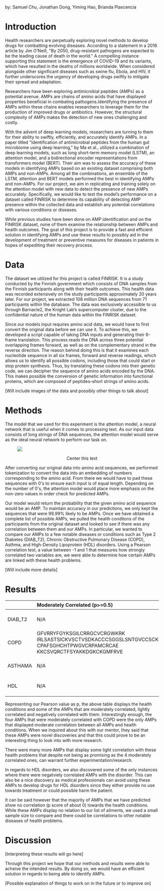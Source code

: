 by: Samuel Chu, Jonathan Dong, Yiming Hao, Brianda Plascencia

# Introduction

Health researchers are perpetually exploring novel methods to develop drugs for combatting evolving diseases. According to a statement in a 2016 article by Jim O’Neill, "By 2050, drug-resistant pathogens are expected to be the leading cause of death in the world." A compelling instance supporting this statement is the emergence of COVID-19 and its variants, which have resulted in the deaths of millions worldwide. When considered alongside other significant diseases such as swine flu, Ebola, and HIV, it further underscores the urgency of developing drugs swiftly to mitigate their spread and adaptation. 

Researchers have been exploring antimicrobial peptides (AMPs) as a potential avenue. AMPs are chains of amino acids that have displayed properties beneficial in combating pathogens.Identifying the presence of AMPs within these chains enables researchers to leverage them for the production of improved drugs or antibiotics. However, the structural complexity of AMPs makes the detection of new ones challenging and costly.

With the advent of deep learning models, researchers are turning to them for their ability to swiftly, efficiently, and accurately identify AMPs. In a paper titled "Identification of antimicrobial peptides from the human gut microbiome using deep learning," by Ma et al., utilized a combination of deep learning models, such as long short-term memory model (LSTM), an attention model, and a bidirectional encoder representations from transformers model (BERT). Their aim was to assess the accuracy of these models in identifying AMPs based on an existing dataset comprising both AMPs and non-AMPs. Among all the combinations, an ensemble of the LSTM, attention and BERT models performed the best in identifying AMPs and non-AMPs. For our project, we aim in replicating and training solely on the attention model with new data to detect the presence of new AMPs accurately. Specifically, we would like to test the model’s performance on a dataset called FINRISK to determine its capability of detecting AMP presence within the collected data and establish any potential correlations with various conditions or diseases.

While previous studies have been done on AMP identification and on the FINRISK dataset, none of them examine the relationship between AMPs and health outcomes. The goal of this project is to provide a fast and efficient solution in identifying AMPs and use these results to possibly aid in the development of treatment or preventive measures for diseases in patients in hopes of expediting their recovery process.

# Data

The dataset we utilized for this project is called FINRISK. It is a study conducted by the Finnish government which consists of DNA samples from the Finnish participants along with their health outcomes. This health data was recorded extensively on the study participants approximately 20 years later. For our project, we extracted 108 million DNA sequences from 71 participants within the database. The data was exclusively accessible to us through Barnacle2, the Knight Lab’s supercomputer cluster, due to the confidential nature of the human data within the FINRISK dataset.

Since our models input requires amino acid data, we would have to first convert the original data before we can use it. To achieve this, we developed a script capable of taking DNA inputs and generating their 6-frame translation. This process reads the DNA across three potential overlapping frames forward, as well as on the complementary strand in the reverse direction. The reason behind doing this is that it examines each nucleotide sequence in all six frames, forward and reverse readings, which allows us to identify all possible codons, including those that could start or stop protein synthesis. Thus, by translating these codons into their genetic code, we can decipher the sequence of amino acids encoded by the DNA. This makes possible the conversion of genetic information into functional proteins, which are composed of peptides–short strings of amino acids.  

[Will include images of the data and possibly other things to talk about]

# Methods

The model that we used for this experiment is the attention model, a neural network that is useful when it comes to processing text. As our input data consists of long strings of DNA sequences, the attention model would serve as the ideal neural network to perform our task on.

<figure>
    <img src="https://miro.medium.com/v2/resize:fit:1400/1*7pPAgaX58QkKnm0MO28X4Q.png">
</figure>
<p style="text-align:center">Center this text</p>
After converting our original data into amino acid sequences, we performed tokenization to convert the data into an embedding of numbers corresponding to the amino acid. From there we would have to pad these sequences with 0's to ensure each input is of equal length. Depending on the number of 0's, the attention model would place more emphasis on the non-zero values in order check for predicted AMPs.

Our model would return the probability that the given amino acid sequence would be an AMP. To maintain accuracy in our predictions, we only kept the sequences that were 99.99% likely to be AMPs. Once we have obtained a complete list of possible AMPs, we pulled the health conditons of the participants from the original dataset and looked to see if there was any correlation between them and our AMPs. In particular, we wanted to compare our AMPs to a few notable diseases or conditions such as Type 2 Diabetes (DIAB_T2), Chronic Obstructive Pulmonary Disease (COPD), Asthma, and High-Density Lipoprotein (HDL) disorders. Using a Pearson correlation test, a value between -1 and 1 that measures how strongly correlated two variables are, we were able to determine how certain AMPs are linked with these health problems. 

[Will include more details]

# Results

|              | Moderately Correlated (p>=0.5) | Lightly Correlated (0.3>p<0.5) | Negatively Correlated (p<0.0) |
|:-------------|:----------------------------|:--------------------------------------------|:------------------------------|
| DIAB_T2      | N/A| PYRKWCNNSCCVEGVAVWCPNCDNG<br>AERIPRCDQQAAGQGCGRGVCRFRRCGGKAW<br>WKWPGNSIRCSAVRRQTWYRSAWCCSAWTW  | N/A |
| COPD         | GFVRRYFGYKSGILCRRGCVCRGWKRK<br>IRLSASTSICKVSCTVSDKACCCSGGSLSNTGVCCSCKNSGTC<br>CPAFSGHCHTPWGVCRPAMCRCAE<br>KKCSVQRCTFSYAKKDGKCKGMFRVE   | nice  |  N/A   |
| ASTHAMA      | N/A      | LWAVCRKVCRR<br>CYRNRLCCSSCSKG<br>IYGSFKRRFGCCHLRNTC   |  N/A   |
| HDL          | N/A | CRIFKCIISICRK<br>NYFRKGFCPRNECAVH<br>YPIRGTCIKTFC  |  RDLYRSNICCIRHGYC<br>WRQGLCRWGGCR<br>RPLQHRLQRFGKKIRRRNSCQVPS   |

Representing our Pearson value as p, the above table displays the health conditions and some of the AMPs that are moderately correlated, lightly correlated and negatively correlated with them. Interestingly enough, the four AMPs that were moderately correlated with COPD were the only AMPs that displayed moderate correlation between all AMPs and health conditions. When we inquired about this with our mentor, they said that these AMPs were novel discoveries and that this could prove to be an interesting thing to look into with more research. 

There were many more AMPs that display some light correlation with these health problems that despite not being as promising as the 4 moderately correlated ones, can warrant further experimentation/research. 

In regards to HDL disorders, we also discovered some of the only instances where there were negatviely correlated AMPs with the disorder. This can also be a nice discovery as medical professionals can avoid using these AMPs to develop drugs for HDL disorders since they either provide no use towards treatment or could possible harm the patient.

It can be said however that the majority of AMPs that we have predicted show no correlation (p score of about 0) towards the health conditions. While these AMPs display no relation to our list of ailments, we used a small sample size to compare and there could be correlations to other notable diseases of health problems. 

# Discussion

[Interpreting these results will go here]

Through this project we hope that our methods and results were able to acheive the intended results. By doing so, we would have an efficient solution in regards to being able to identify AMPs.

[Possible explanation of things to work on in the future or to improve on]
